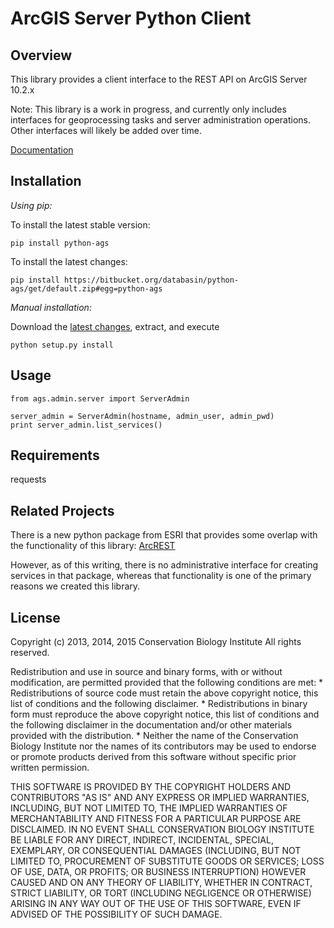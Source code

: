 # ArcGIS Server Python Client #

## Overview ##

This library provides a client interface to the REST API on ArcGIS Server 10.2.x
 
Note: This library is a work in progress, and currently only includes interfaces for geoprocessing tasks and server 
administration operations.  Other interfaces will likely be added over time.  

[Documentation](http://arcgis-server-python-client.readthedocs.org/en/latest/)


## Installation ##

*Using pip:*

To install the latest stable version:

```
pip install python-ags
```

To install the latest changes:

```
pip install https://bitbucket.org/databasin/python-ags/get/default.zip#egg=python-ags
```

*Manual installation:*

Download the [latest changes](https://bitbucket.org/databasin/python-ags/get/default.zip), extract, 
and execute 

```
python setup.py install
```


## Usage ##

```
from ags.admin.server import ServerAdmin

server_admin = ServerAdmin(hostname, admin_user, admin_pwd)
print server_admin.list_services()
```


## Requirements ##
requests


## Related Projects ##
There is a new python package from ESRI that provides some overlap with the functionality of this library: 
[ArcREST](https://github.com/Esri/ArcREST)

However, as of this writing, there is no administrative interface for creating services in that package, whereas that
functionality is one of the primary reasons we created this library.



## License ##
Copyright (c) 2013, 2014, 2015 Conservation Biology Institute
All rights reserved.

Redistribution and use in source and binary forms, with or without
modification, are permitted provided that the following conditions are met:
    * Redistributions of source code must retain the above copyright
      notice, this list of conditions and the following disclaimer.
    * Redistributions in binary form must reproduce the above copyright
      notice, this list of conditions and the following disclaimer in the
      documentation and/or other materials provided with the distribution.
    * Neither the name of the Conservation Biology Institute nor the
      names of its contributors may be used to endorse or promote products
      derived from this software without specific prior written permission.

THIS SOFTWARE IS PROVIDED BY THE COPYRIGHT HOLDERS AND CONTRIBUTORS "AS IS" AND
ANY EXPRESS OR IMPLIED WARRANTIES, INCLUDING, BUT NOT LIMITED TO, THE IMPLIED
WARRANTIES OF MERCHANTABILITY AND FITNESS FOR A PARTICULAR PURPOSE ARE
DISCLAIMED. IN NO EVENT SHALL CONSERVATION BIOLOGY INSTITUTE BE LIABLE FOR ANY
DIRECT, INDIRECT, INCIDENTAL, SPECIAL, EXEMPLARY, OR CONSEQUENTIAL DAMAGES
(INCLUDING, BUT NOT LIMITED TO, PROCUREMENT OF SUBSTITUTE GOODS OR SERVICES;
LOSS OF USE, DATA, OR PROFITS; OR BUSINESS INTERRUPTION) HOWEVER CAUSED AND
ON ANY THEORY OF LIABILITY, WHETHER IN CONTRACT, STRICT LIABILITY, OR TORT
(INCLUDING NEGLIGENCE OR OTHERWISE) ARISING IN ANY WAY OUT OF THE USE OF THIS
SOFTWARE, EVEN IF ADVISED OF THE POSSIBILITY OF SUCH DAMAGE.